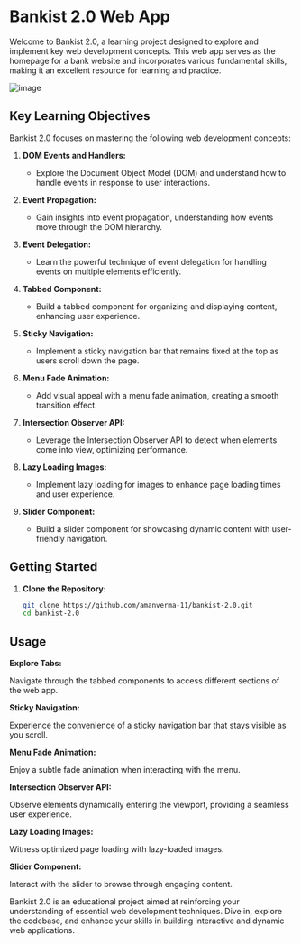 # Bankist 2.0 Web App

Welcome to Bankist 2.0, a learning project designed to explore and implement key web development concepts. This web app serves as the homepage for a bank website and incorporates various fundamental skills, making it an excellent resource for learning and practice.

![image](https://github.com/amanverma-11/bankist-2.0/assets/92319785/6950991f-f843-47e0-b93b-30b1b8360d1a)

## Key Learning Objectives

Bankist 2.0 focuses on mastering the following web development concepts:

1. **DOM Events and Handlers:**
   - Explore the Document Object Model (DOM) and understand how to handle events in response to user interactions.

2. **Event Propagation:**
   - Gain insights into event propagation, understanding how events move through the DOM hierarchy.

3. **Event Delegation:**
   - Learn the powerful technique of event delegation for handling events on multiple elements efficiently.

4. **Tabbed Component:**
   - Build a tabbed component for organizing and displaying content, enhancing user experience.

5. **Sticky Navigation:**
   - Implement a sticky navigation bar that remains fixed at the top as users scroll down the page.

6. **Menu Fade Animation:**
   - Add visual appeal with a menu fade animation, creating a smooth transition effect.

7. **Intersection Observer API:**
   - Leverage the Intersection Observer API to detect when elements come into view, optimizing performance.

8. **Lazy Loading Images:**
   - Implement lazy loading for images to enhance page loading times and user experience.

9. **Slider Component:**
   - Build a slider component for showcasing dynamic content with user-friendly navigation.

## Getting Started

1. **Clone the Repository:**
   ```bash
   git clone https://github.com/amanverma-11/bankist-2.0.git
   cd bankist-2.0
## Usage
**Explore Tabs:**

Navigate through the tabbed components to access different sections of the web app.

**Sticky Navigation:**

Experience the convenience of a sticky navigation bar that stays visible as you scroll.

**Menu Fade Animation:**

Enjoy a subtle fade animation when interacting with the menu.

**Intersection Observer API:**

Observe elements dynamically entering the viewport, providing a seamless user experience.

**Lazy Loading Images:**

Witness optimized page loading with lazy-loaded images.

**Slider Component:**

Interact with the slider to browse through engaging content.

Bankist 2.0 is an educational project aimed at reinforcing your understanding of essential web development techniques. Dive in, explore the codebase, and enhance your skills in building interactive and dynamic web applications.
